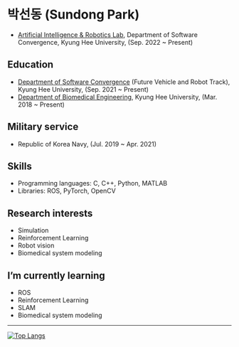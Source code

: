 # 박선동 (Sundong Park)
- [Artificial Intelligence & Robotics Lab](http://airlab.khu.ac.kr), Department of Software Convergence, Kyung Hee University, (Sep. 2022 ~ Present)
## Education
- [Department of Software Convergence](http://swcon.khu.ac.kr) (Future Vehicle and Robot Track), Kyung Hee University, (Sep. 2021 ~ Present)
- [Department of Biomedical Engineering](http://bme.khu.ac.kr), Kyung Hee University, (Mar. 2018 ~ Present)
## Military service
- Republic of Korea Navy, (Jul. 2019 ~ Apr. 2021)
## Skills
- Programming languages: C, C++, Python, MATLAB
- Libraries: ROS, PyTorch, OpenCV
## Research interests
- Simulation
- Reinforcement Learning
- Robot vision
- Biomedical system modeling
## I’m currently learning
- ROS
- Reinforcement Learning
- SLAM
- Biomedical system modeling
---
[![Top Langs](https://github-readme-stats.vercel.app/api/top-langs/?username=sundongpark&langs_count=3&layout=compact&theme=default&exclude_repo=sundongpark.github.io)](https://github.com/sundongpark/sundongpark)


<!--
**sundongpark/sundongpark** is a ✨ _special_ ✨ repository because its `README.md` (this file) appears on your GitHub profile.
[![Github Stats](https://github-readme-stats.vercel.app/api?username=sundongpark&show_icons=true)](https://github.com/sundongpark/sundongpark)
Here are some ideas to get you started:

- 🔭 I’m currently working on ...
- 🌱 I’m currently learning ...
- 👯 I’m looking to collaborate on ...
- 🤔 I’m looking for help with ...
- 💬 Ask me about ...
- 📫 How to reach me: ...
- 😄 Pronouns: ...
- ⚡ Fun fact: ...
-->
